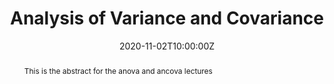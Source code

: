 ---
abstract: This is the abstract for the anova and ancova lectures
address:
  city: Richmond
  country: United States
  postcode: "23284"
  region: VA
  street: 1000 West Cary Street
all_day: false
authors: ["Rodney"]
date: "2020-11-02T10:00:00Z"
date_end: "2020-11-02T15:00:00Z"
event: Data Literacy Lecture on Analysis of Variance & Covariance
event_url: https://us02web.zoom.us/j/86289645889?pwd=YzVBZlhPYUwydE5pNWVhTFExSlA2Zz09
featured: false
location: Center for Environmental Studies
math: false
summary: Analysis of data in cateogorical configurations
tags: ["aov","anova","lm"]
keywords: ["models"]
title: Analysis of Variance and Covariance
url_code: ""
url_pdf: ""
url_slides: ""
url_video: ""
---